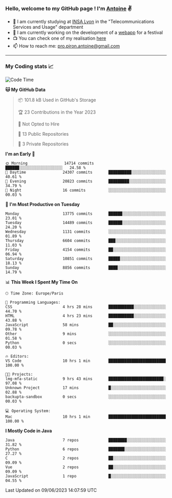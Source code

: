 ### Hello, welcome to my GitHub page ! I'm [Antoine](https://github.com/AntoinePiron) ✌️

- 🌱 I am currently studying at [INSA Lyon](https://www.insa-lyon.fr) in the "Telecommunications Services and Usage" department
- 🔭 I am currently working on the development of a [webapp](https://github.com/24HeuresINSA/Overbookd) for a festival
- 📺 You can check one of my realisation [here](https://astustc.fr)
- 📫 How to reach me: [pro.piron.antoine@gmail.com](mailto:pro.piron.antoine@gmail.com)

---

### My Coding stats 📈
<!--START_SECTION:waka-->
![Code Time](http://img.shields.io/badge/Code%20Time-149%20hrs%2024%20mins-blue)

**🐱 My GitHub Data** 

> 📦 101.8 kB Used in GitHub's Storage 
 > 
> 🏆 23 Contributions in the Year 2023
 > 
> 🚫 Not Opted to Hire
 > 
> 📜 13 Public Repositories 
 > 
> 🔑 3 Private Repositories 
 > 
**I'm an Early 🐤** 

```text
🌞 Morning                14714 commits       ██████░░░░░░░░░░░░░░░░░░░   24.58 % 
🌆 Daytime                24307 commits       ██████████░░░░░░░░░░░░░░░   40.61 % 
🌃 Evening                20823 commits       █████████░░░░░░░░░░░░░░░░   34.79 % 
🌙 Night                  16 commits          ░░░░░░░░░░░░░░░░░░░░░░░░░   00.03 % 
```
📅 **I'm Most Productive on Tuesday** 

```text
Monday                   13775 commits       ██████░░░░░░░░░░░░░░░░░░░   23.01 % 
Tuesday                  14489 commits       ██████░░░░░░░░░░░░░░░░░░░   24.20 % 
Wednesday                1131 commits        ░░░░░░░░░░░░░░░░░░░░░░░░░   01.89 % 
Thursday                 6604 commits        ███░░░░░░░░░░░░░░░░░░░░░░   11.03 % 
Friday                   4154 commits        ██░░░░░░░░░░░░░░░░░░░░░░░   06.94 % 
Saturday                 10851 commits       █████░░░░░░░░░░░░░░░░░░░░   18.13 % 
Sunday                   8856 commits        ████░░░░░░░░░░░░░░░░░░░░░   14.79 % 
```


📊 **This Week I Spent My Time On** 

```text
🕑︎ Time Zone: Europe/Paris

💬 Programming Languages: 
CSS                      4 hrs 28 mins       ███████████░░░░░░░░░░░░░░   44.70 % 
HTML                     4 hrs 23 mins       ███████████░░░░░░░░░░░░░░   43.88 % 
JavaScript               58 mins             ██░░░░░░░░░░░░░░░░░░░░░░░   09.78 % 
Other                    9 mins              ░░░░░░░░░░░░░░░░░░░░░░░░░   01.58 % 
Python                   0 secs              ░░░░░░░░░░░░░░░░░░░░░░░░░   00.03 % 

🔥 Editors: 
VS Code                  10 hrs 1 min        █████████████████████████   100.00 % 

🐱‍💻 Projects: 
lmg-mfa-static           9 hrs 43 mins       ████████████████████████░   97.08 % 
Unknown Project          17 mins             █░░░░░░░░░░░░░░░░░░░░░░░░   02.88 % 
backupta-sandbox         0 secs              ░░░░░░░░░░░░░░░░░░░░░░░░░   00.03 % 

💻 Operating System: 
Mac                      10 hrs 1 min        █████████████████████████   100.00 % 
```

**I Mostly Code in Java** 

```text
Java                     7 repos             ████████░░░░░░░░░░░░░░░░░   31.82 % 
Python                   6 repos             ███████░░░░░░░░░░░░░░░░░░   27.27 % 
C                        2 repos             ██░░░░░░░░░░░░░░░░░░░░░░░   09.09 % 
Vue                      2 repos             ██░░░░░░░░░░░░░░░░░░░░░░░   09.09 % 
JavaScript               1 repo              █░░░░░░░░░░░░░░░░░░░░░░░░   04.55 % 
```




 Last Updated on 09/06/2023 14:07:59 UTC
<!--END_SECTION:waka-->
